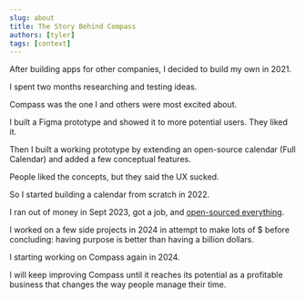 ```yaml
---
slug: about
title: The Story Behind Compass
authors: [tyler]
tags: [context]
---
```


After building apps for other companies, I decided to build my own in 2021.

I spent two months researching and testing ideas.

Compass was the one I and others were most excited about.

I built a Figma prototype and showed it to more potential users. They liked it.

Then I built a working prototype by extending an open-source calendar (Full Calendar) and added a few conceptual features.

People liked the concepts, but they said the UX sucked.

So I started building a calendar from scratch in 2022.

I ran out of money in Sept 2023, got a job, and [open-sourced everything](https://www.tylerdane.com/post/why-i-open-sourced-my-calendar-app-after-2-years).

I worked on a few side projects in 2024 in attempt to make lots of $ before concluding: having purpose is better than having a billion dollars.

I starting working on Compass again in 2024.

I will keep improving Compass until it reaches its potential as a profitable business that changes the way people manage their time.

<!-- truncate -->
